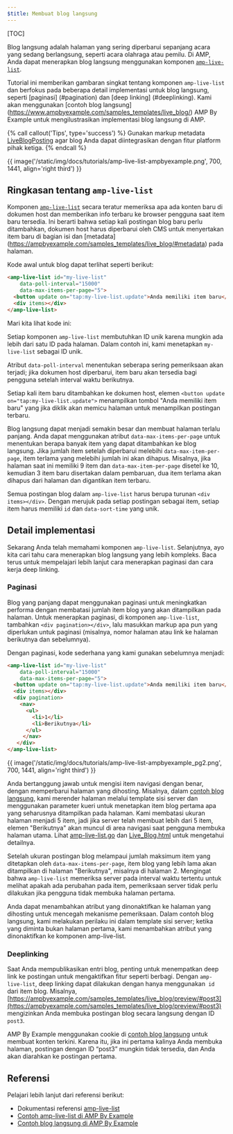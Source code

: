 ```yaml
---
$title: Membuat blog langsung
---
```


[TOC]



Blog langsung adalah halaman yang sering diperbarui sepanjang acara yang sedang berlangsung, seperti acara olahraga atau pemilu. Di AMP, Anda dapat menerapkan blog langsung menggunakan komponen [`amp-live-list`](/id/docs/reference/components/amp-live-list.html).

Tutorial ini memberikan gambaran singkat tentang komponen `amp-live-list` dan berfokus pada beberapa detail implementasi untuk blog langsung, seperti [paginasi] (#pagination) dan [deep linking] (#deeplinking). Kami akan menggunakan [contoh blog langsung] (https://www.ampbyexample.com/samples_templates/live_blog/) AMP By Example untuk mengilustrasikan implementasi blog langsung di AMP.

{% call callout('Tips', type='success') %}
Gunakan markup metadata [LiveBlogPosting](http://schema.org/LiveBlogPosting) agar blog Anda dapat diintegrasikan dengan fitur platform pihak ketiga.
{% endcall %}

{{ image('/static/img/docs/tutorials/amp-live-list-ampbyexample.png', 700, 1441, align='right third') }} 

## Ringkasan tentang `amp-live-list`

Komponen [`amp-live-list`](/id/docs/reference/components/amp-live-list.html) secara teratur memeriksa apa ada konten baru di dokumen host dan memberikan info terbaru ke browser pengguna saat item baru tersedia. Ini berarti bahwa setiap kali postingan blog baru perlu ditambahkan, dokumen host harus diperbarui oleh CMS untuk menyertakan item baru di bagian isi dan [metadata] (https://ampbyexample.com/samples_templates/live_blog/#metadata) pada halaman.


Kode awal untuk blog dapat terlihat seperti berikut:

```html
<amp-live-list id="my-live-list"
    data-poll-interval="15000"
    data-max-items-per-page="5">
  <button update on="tap:my-live-list.update">Anda memiliki item baru</button>
  <div items></div>
</amp-live-list>
```

Mari kita lihat kode ini:

Setiap komponen `amp-live-list` membutuhkan ID unik karena mungkin ada lebih dari satu ID pada halaman.  Dalam contoh ini, kami menetapkan `my-live-list` sebagai ID unik.

Atribut `data-poll-interval` menentukan seberapa sering pemeriksaan akan terjadi; jika dokumen host diperbarui, item baru akan tersedia bagi pengguna setelah interval waktu berikutnya.

Setiap kali item baru ditambahkan ke dokumen host, elemen `<button update on="tap:my-live-list.update">` menampilkan tombol "Anda memiliki item baru" yang jika diklik akan memicu halaman untuk menampilkan postingan terbaru.

Blog langsung dapat menjadi semakin besar dan membuat halaman terlalu panjang. Anda dapat menggunakan atribut `data-max-items-per-page` untuk menentukan berapa banyak item yang dapat ditambahkan ke blog langsung. Jika jumlah item setelah diperbarui melebihi `data-max-item-per-page`, item terlama yang melebihi jumlah ini akan dihapus. Misalnya, jika halaman saat ini memiliki 9 item dan `data-max-item-per-page` disetel ke 10, kemudian 3 item baru disertakan dalam pembaruan, dua item terlama akan dihapus dari halaman dan digantikan item terbaru.

Semua postingan blog dalam `amp-live-list` harus berupa turunan `<div items></div>`. Dengan merujuk pada setiap postingan sebagai item, setiap item harus memiliki `id` dan `data-sort-time` yang unik.

## Detail implementasi

Sekarang Anda telah memahami komponen `amp-live-list`. Selanjutnya, ayo kita cari tahu cara menerapkan blog langsung yang lebih kompleks. Baca terus untuk mempelajari lebih lanjut cara menerapkan paginasi dan cara kerja deep linking.

### Paginasi

Blog yang panjang dapat menggunakan paginasi untuk meningkatkan performa dengan membatasi jumlah item blog yang akan ditampilkan pada halaman. Untuk menerapkan paginasi, di komponen `amp-live-list`, tambahkan `<div pagination></div>`, lalu masukkan markup apa pun yang diperlukan untuk paginasi (misalnya, nomor halaman atau link ke halaman berikutnya dan sebelumnya).

Dengan paginasi, kode sederhana yang kami gunakan sebelumnya menjadi:

```html
<amp-live-list id="my-live-list"
    data-poll-interval="15000"
    data-max-items-per-page="5">
  <button update on="tap:my-live-list.update">Anda memiliki item baru</button>
  <div items></div>
  <div pagination>
    <nav>
      <ul>
        <li>1</li>
        <li>Berikutnya</li>
      </ul>
     </nav>
   </div>
</amp-live-list>
```

{{ image('/static/img/docs/tutorials/amp-live-list-ampbyexample_pg2.png', 700, 1441, align='right third') }}  

Anda bertanggung jawab untuk mengisi item navigasi dengan benar, dengan memperbarui halaman yang dihosting. Misalnya, dalam [contoh blog langsung](https://www.ampbyexample.com/samples_templates/live_blog/), kami merender halaman melalui template sisi server dan menggunakan parameter kueri untuk menetapkan item blog pertama apa yang seharusnya ditampilkan pada halaman. Kami membatasi ukuran halaman menjadi 5 item, jadi jika server telah membuat lebih dari 5 item, elemen "Berikutnya" akan muncul di area navigasi saat pengguna membuka halaman utama. Lihat [amp-live-list.go](https://github.com/ampproject/amp-by-example/blob/master/backend/amp-live-list.go#L182) dan [Live_Blog.html](https://github.com/ampproject/amp-by-example/blob/master/src/60_Samples_%2526_Templates/Live_Blog.html) untuk mengetahui detailnya.

Setelah ukuran postingan blog melampaui jumlah maksimum item yang ditetapkan oleh `data-max-items-per-page`, item blog yang lebih lama akan ditampilkan di halaman "Berikutnya", misalnya di halaman 2. Mengingat bahwa `amp-live-list` memeriksa server pada interval waktu tertentu untuk melihat apakah ada perubahan pada item, pemeriksaan server tidak perlu dilakukan jika pengguna tidak membuka halaman pertama.

Anda dapat menambahkan atribut yang dinonaktifkan ke halaman yang dihosting untuk mencegah mekanisme pemeriksaan. Dalam contoh blog langsung, kami melakukan perilaku ini dalam template sisi server; ketika yang diminta bukan halaman pertama, kami menambahkan atribut yang dinonaktifkan ke komponen amp-live-list.

### Deeplinking

Saat Anda mempublikasikan entri blog, penting untuk menempatkan deep link ke postingan untuk mengaktifkan fitur seperti berbagi. Dengan `amp-live-list`, deep linking dapat dilakukan dengan hanya menggunakan` id` dari item blog. Misalnya, [https://ampbyexample.com/samples_templates/live_blog/preview/#post3](https://ampbyexample.com/samples_templates/live_blog/preview/#post3) mengizinkan Anda membuka postingan blog secara langsung dengan ID `post3`.

AMP By Example menggunakan cookie di [contoh blog langsung](https://www.ampbyexample.com/samples_templates/live_blog/) untuk membuat konten terkini. Karena itu, jika ini pertama kalinya Anda membuka halaman, postingan dengan ID “post3” mungkin tidak tersedia, dan Anda akan diarahkan ke postingan pertama.


## Referensi

Pelajari lebih lanjut dari referensi berikut:

- Dokumentasi referensi [amp-live-list](/id/docs/reference/components/amp-live-list.html)
- [Contoh amp-live-list di AMP By Example](https://ampbyexample.com/components/amp-live-list/)
- [Contoh blog langsung di AMP By Example](https://www.ampbyexample.com/samples_templates/live_blog/)
 
 
 
